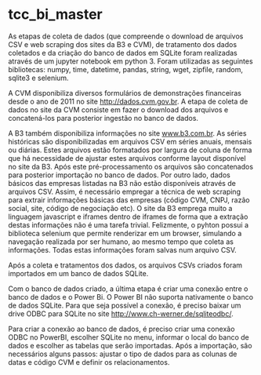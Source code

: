 # tcc_bi_master

As etapas de coleta de dados (que compreende o download de arquivos CSV e web scraping dos sites da B3 e CVM), de tratamento dos dados coletados e da criação do banco de dados em SQLite foram realizadas através de um jupyter notebook em python 3. Foram utilizadas as seguintes bibliotecas: numpy, time, datetime, pandas, string, wget, zipfile, random, sqlite3 e selenium.

A CVM disponibiliza diversos formulários de demonstrações financeiras desde o ano de 2011 no site http://dados.cvm.gov.br. A etapa de coleta de dados no site da CVM consiste em fazer o download dos arquivos e concatená-los para posterior ingestão no banco de dados.

A B3 também disponibiliza informações no site www.b3.com.br. As séries históricas são disponibilizadas em arquivos CSV em séries anuais, mensais ou diárias. Estes arquivos estão formatados por largura de coluna de forma que há necessidade de ajustar estes arquivos conforme layout disponível no site da B3. Após este pré-processamento os arquivos são concatenados para posterior importação no banco de dados. Por outro lado, dados básicos das empresas listadas na B3 não estão disponíveis através de arquivos CSV. Assim, é necessário empregar a técnica de web scraping para extrair informações básicas das empresas (código CVM, CNPJ, razão social, site, código de negociação etc). O site da B3 emprega muito a linguagem javascript e iframes dentro de iframes de forma que a extração destas informações não é uma tarefa trivial. Felizmente, o pyhton possui a biblioteca selenium que permite renderizar em um browser, simulando a navegação realizada por ser humano, ao mesmo tempo que coleta as informações. Todas estas informações foram salvas num arquivo CSV.

Após a coleta e tratamentos dos dados, os arquivos CSVs criados foram importados em um banco de dados SQLite.

Com o banco de dados criado, a última etapa é criar uma conexão entre o banco de dados e o Power Bi. O Power BI não suporta nativamente o banco de dados SQLite. Para que seja possível a conexão, é preciso baixar um drive ODBC para SQLite no site http://www.ch-werner.de/sqliteodbc/. 

Para criar a conexão ao banco de dados, é preciso criar uma conexão ODBC no PowerBI, escolher SQLite no menu, informar o local do banco de dados e escolher as tabelas que serão importadas. Após a importação, são necessários alguns passos: ajustar o tipo de dados para as colunas de datas e código CVM e definir os relacionamentos.
